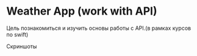# Weather App (work with API)
Цель познакомиться и изучить основы работы с API.(в рамках курсов по swift)

Скриншоты

